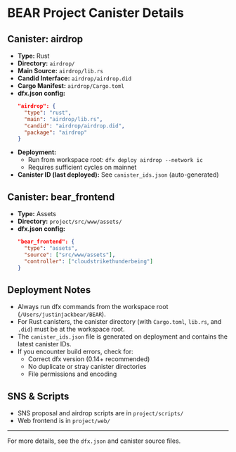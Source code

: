 # BEAR Project Canister Details

## Canister: airdrop
- **Type:** Rust
- **Directory:** `airdrop/`
- **Main Source:** `airdrop/lib.rs`
- **Candid Interface:** `airdrop/airdrop.did`
- **Cargo Manifest:** `airdrop/Cargo.toml`
- **dfx.json config:**
  ```json
  "airdrop": {
    "type": "rust",
    "main": "airdrop/lib.rs",
    "candid": "airdrop/airdrop.did",
    "package": "airdrop"
  }
  ```
- **Deployment:**
  - Run from workspace root: `dfx deploy airdrop --network ic`
  - Requires sufficient cycles on mainnet
- **Canister ID (last deployed):** See `canister_ids.json` (auto-generated)

## Canister: bear_frontend
- **Type:** Assets
- **Directory:** `project/src/www/assets/`
- **dfx.json config:**
  ```json
  "bear_frontend": {
    "type": "assets",
    "source": ["src/www/assets"],
    "controller": ["cloudstrikethunderbeing"]
  }
  ```

## Deployment Notes
- Always run dfx commands from the workspace root (`/Users/justinjackbear/BEAR`).
- For Rust canisters, the canister directory (with `Cargo.toml`, `lib.rs`, and `.did`) must be at the workspace root.
- The `canister_ids.json` file is generated on deployment and contains the latest canister IDs.
- If you encounter build errors, check for:
  - Correct dfx version (0.14+ recommended)
  - No duplicate or stray canister directories
  - File permissions and encoding

## SNS & Scripts
- SNS proposal and airdrop scripts are in `project/scripts/`
- Web frontend is in `project/web/`

---

For more details, see the `dfx.json` and canister source files.
